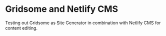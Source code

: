 # Gridsome and Netlify CMS

Testing out Gridsome as Site Generator in combination with Netlify CMS for content editing.
